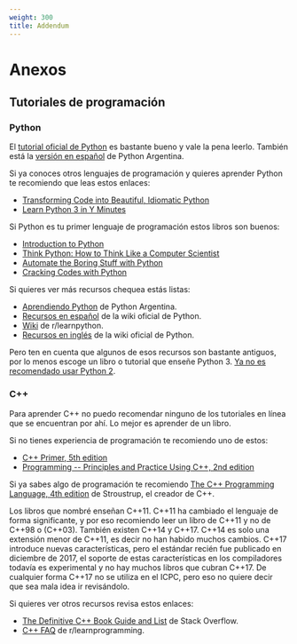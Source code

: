 ```yaml
---
weight: 300
title: Addendum
---
```


# Anexos

## Tutoriales de programación

### Python

El [tutorial oficial de Python](https://docs.python.org/3/tutorial/index.html) es bastante bueno y vale la pena leerlo. También está la [versión en español](http://docs.python.org.ar/tutorial/3/index.html) de Python Argentina.

Si ya conoces otros lenguajes de programación y quieres aprender Python te recomiendo que leas estos enlaces:

- [Transforming Code into Beautiful, Idiomatic Python](https://github.com/JeffPaine/beautiful_idiomatic_python)
- [Learn Python 3 in Y Minutes](https://learnxinyminutes.com/docs/python3/)

Si Python es tu primer lenguaje de programación estos libros son buenos:

- [Introduction to Python](http://introtopython.org/)
- [Think Python: How to Think Like a Computer Scientist](http://greenteapress.com/wp/think-python-2e/)
- [Automate the Boring Stuff with Python](https://automatetheboringstuff.com/)
- [Cracking Codes with Python](http://inventwithpython.com/cracking/)

Si quieres ver más recursos chequea estás listas:

- [Aprendiendo Python](http://www.python.org.ar/wiki/AprendiendoPython) de Python Argentina.
- [Recursos en español](https://wiki.python.org/moin/SpanishLanguage) de la wiki oficial de Python.
- [Wiki](https://www.reddit.com/r/learnpython/wiki/index#wiki_new_to_python.3F)  de r/learnpython.
- [Recursos en inglés](https://wiki.python.org/moin/BeginnersGuide/Programmers) de la wiki oficial de Python.

Pero ten en cuenta que algunos de esos recursos son bastante antiguos, por lo menos escoge un libro o tutorial que enseñe Python 3. [Ya no es recomendado usar Python 2](https://wiki.python.org/moin/Python2orPython3).

### C++

Para aprender C++ no puedo recomendar ninguno de los tutoriales en línea que se encuentran por ahí. Lo mejor es aprender de un libro. 

Si no tienes experiencia de programación te recomiendo uno de estos:

- [C++ Primer, 5th edition](https://www.pearson.com/us/higher-education/program/Lippman-C-Primer-5th-Edition/PGM270560.html)
- [Programming -- Principles and Practice Using C++, 2nd edition](http://www.stroustrup.com/programming.html)

Si ya sabes algo de programación te recomiendo [The C++ Programming Language, 4th edition](http://www.stroustrup.com/4th.html) de Stroustrup, el creador de C++.

Los libros que nombré enseñan C++11. C++11 ha cambiado el lenguaje de forma significante, y por eso recomiendo leer un libro de C++11 y no de C++98 o (C++03). También existen C++14 y C++17. C++14 es solo una extensión menor de C++11, es decir no han habido muchos cambios. C++17 introduce nuevas características, pero el estándar recién fue publicado en diciembre de 2017, el soporte de estas características en los compiladores todavía es experimental y no hay muchos libros que cubran C++17. De cualquier forma C++17 no se utiliza en el ICPC, pero eso no quiere decir que sea mala idea ir revisándolo.

Si quieres ver otros recursos revisa estos enlaces:

- [The Definitive C++ Book Guide and List](https://stackoverflow.com/questions/388242/the-definitive-c-book-guide-and-list) de Stack Overflow.
- [C++ FAQ](https://www.reddit.com/r/learnprogramming/wiki/faq_cpp#wiki_where_can_i_learn_c.2B.2B.3F) de r/learnprogramming.
